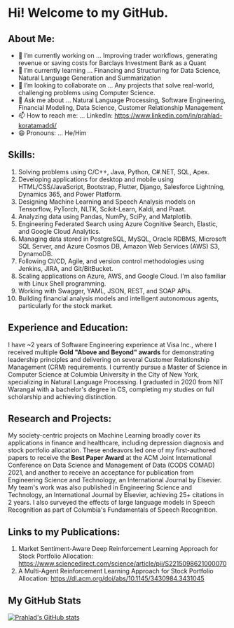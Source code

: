 # Hi! Welcome to my GitHub.

## About Me:
- 🔭 I’m currently working on ... Improving trader workflows, generating revenue or saving costs for Barclays Investment Bank as a Quant
- 🌱 I’m currently learning ... Financing and Structuring for Data Science, Natural Language Generation and Summarization 
- 👯 I’m looking to collaborate on ... Any projects that solve real-world, challenging problems using Computer Science.
- 💬 Ask me about ... Natural Language Processing, Software Engineering, Financial Modeling, Data Science, Customer Relationship Management
- 📫 How to reach me: ... LinkedIn: https://www.linkedin.com/in/prahlad-koratamaddi/
- 😄 Pronouns: ... He/Him

## Skills: 
1) Solving problems using C/C++, Java, Python, C#.NET, SQL, Apex.
2) Developing applications for desktop and mobile using HTML/CSS/JavaScript, Bootstrap, Flutter, Django, Salesforce Lightning, Dynamics 365, and Power Platform. 
3) Designing Machine Learning and Speech Analysis models on Tensorflow, PyTorch, NLTK, Scikit-Learn, Kaldi, and Praat.
4) Analyzing data using Pandas, NumPy, SciPy, and Matplotlib.
5) Engineering Federated Search using Azure Cognitive Search, Elastic, and Google Cloud Analytics. 
6) Managing data stored in PostgreSQL, MySQL, Oracle RDBMS, Microsoft SQL Server, and Azure Cosmos DB, Amazon Web Services (AWS) S3, DynamoDB.
7) Following CI/CD, Agile, and version control methodologies using Jenkins, JIRA, and Git/BitBucket.
8) Scaling applications on Azure, AWS, and Google Cloud. I'm also familiar with Linux Shell programming.
9) Working with Swagger, YAML, JSON, REST, and SOAP APIs.
10) Building financial analysis models and intelligent autonomous agents, particularly for the stock market.

## Experience and Education: 
I have ~2 years of Software Engineering experience at Visa Inc., where I received multiple **Gold "Above and Beyond" awards** for demonstrating leadership principles and delivering on several Customer Relationship Management (CRM) requirements. I currently pursue a Master of Science in Computer Science at Columbia University in the City of New York, specializing in Natural Language Processing. I graduated in 2020 from NIT Warangal with a bachelor's degree in CS, completing my studies on full scholarship and achieving distinction. 

## Research and Projects: 
My society-centric projects on Machine Learning broadly cover its applications in finance and healthcare, including depression diagnosis and stock portfolio allocation. These endeavors led one of my first-authored papers to receive the **Best Paper Award** at the ACM Joint International Conference on Data Science and Management of Data (CODS COMAD) 2021, and another to receive an acceptance for publication from Engineering Science and Technology, an International Journal by Elsevier. My team's work was also published in Engineering Science and Technology, an International Journal by Elsevier, achieving 25+ citations in 2 years. I also surveyed the effects of large language models in Speech Recognition as part of Columbia's Fundamentals of Speech Recognition.

## Links to my Publications: 
1) Market Sentiment-Aware Deep Reinforcement Learning Approach for Stock Portfolio Allocation: https://www.sciencedirect.com/science/article/pii/S2215098621000070
2) A Multi-Agent Reinforcement Learning Approach for Stock Portfolio Allocation: https://dl.acm.org/doi/abs/10.1145/3430984.3431045

## My GitHub Stats
[![Prahlad's GitHub stats](https://github-readme-stats.vercel.app/api?username=Prahlad-K)](https://github.com/Prahlad-K/github-readme-stats)

<!--
**Prahlad-K/Prahlad-K** is a ✨ _special_ ✨ repository because its `README.md` (this file) appears on your GitHub profile.

Here are some ideas to get you started:


-->
